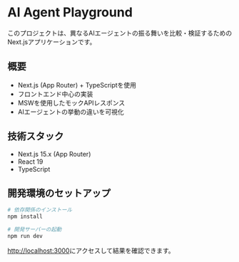 # AI Agent Playground

このプロジェクトは、異なるAIエージェントの振る舞いを比較・検証するためのNext.jsアプリケーションです。


## 概要

- Next.js (App Router) + TypeScriptを使用
- フロントエンド中心の実装
- MSWを使用したモックAPIレスポンス
- AIエージェントの挙動の違いを可視化


## 技術スタック

- Next.js 15.x (App Router)
- React 19
- TypeScript


## 開発環境のセットアップ

```bash
# 依存関係のインストール
npm install

# 開発サーバーの起動
npm run dev
```

[http://localhost:3000](http://localhost:3000)にアクセスして結果を確認できます。
